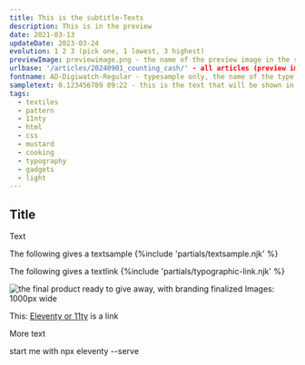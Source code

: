 ```yaml
---
title: This is the subtitle-Texts
description: This is in the preview
date: 2021-03-13
updateDate: 2023-03-24
evolution: 1 2 3 (pick one, 1 lowest, 3 highest)
previewImage: previewimage.png - the name of the preview image in the same folder, 200x200px, there is a designerbase-file - else fallback
urlbase: '/articles/20240901_counting_cash/' - all articles (preview image, type sample) the folder name including "articles" 
fontname: AD-Digiwatch-Regular - typesample only, the name of the type
sampletext: 0.123456789 09:22 - this is the text that will be shown in the typesample
tags:
  - textiles
  - pattern
  - 11nty
  - html
  - css
  - mustard
  - cooking
  - typography
  - gadgets
  - light
---
```


## Title

Text

The following gives a textsample
{%include 'partials/textsample.njk' %}


The following gives a textlink
{%include 'partials/typographic-link.njk' %}


![the final product ready to give away, with branding finalized](./../Stamp.png "Mouse-Over-Text")
Images: 1000px wide

This: [Eleventy or 11ty](https://www.11ty.dev/) is a link

More text

start me with npx eleventy --serve
